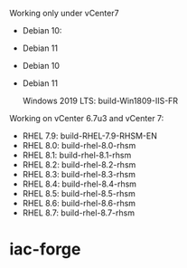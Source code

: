 
Working only under vCenter7
* Debian 10: 
* Debian 11
* Debian 10
* Debian 11

   Windows 2019 LTS: build-Win1809-IIS-FR


Working on vCenter 6.7u3 and vCenter 7:
  * RHEL 7.9: build-RHEL-7.9-RHSM-EN
  * RHEL 8.0: build-rhel-8.0-rhsm
  * RHEL 8.1: build-rhel-8.1-rhsm
  * RHEL 8.2: build-rhel-8.2-rhsm
  * RHEL 8.3: build-rhel-8.3-rhsm
  * RHEL 8.4: build-rhel-8.4-rhsm
  * RHEL 8.5: build-rhel-8.5-rhsm
  * RHEL 8.6: build-rhel-8.6-rhsm
  * RHEL 8.7: build-rhel-8.7-rhsm
# iac-forge
